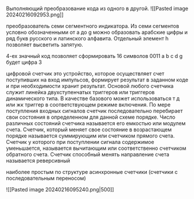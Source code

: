 Выполняющий преобразование кода из одного в другой. 
![[Pasted image 20240216092953.png]]

преобразователь семи сегментного индикатора. 
Из семи сегментов условно обозначенными от a до g
можно образовать арабские цифры и ряд букв русского и латинского алфавита. Отдельный элемент h позволяет высветить запятую. 

4-ех значный код позволяет сформировать 16 символов
0011 a b c d g будет цифра 3 


цифровой счетчик это устройство, которое осуществляет счет поступивших на вход импульсов, формирует результат в заданном коде и при необходимости хранит результат.
Основой любого счетчика служит линейка двухступенчатых триггеров или триггеров динамического типа. В качестве базового может использоваться т д или жк триггер в соответствующем режиме включения. По мере поступления входных сигналов счетчик последовательно перебирает свои состояния в определенном для данной схеме порядке.
Число различных состояний счетчика называется его емкостью или модулем счета.
Счетчик, который меняет свое состояние в возрастающем порядке называется суммирующим или счетчиком прямого счета. 
Счетчик у которого при поступлении сигнала содержимое уменьшается, называется вычитающим или соответственно счетчиком обратного счета.
Счетчик способный менять направление счета называется реверсивный

наиболее простым по структуре асинхронные счетчики (счетчики с последовательным переносом)

![[Pasted image 20240216095240.png|500]]

